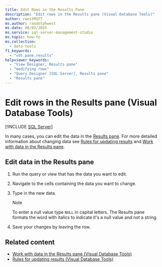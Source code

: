 ```yaml
---
title: Edit Rows in the Results Pane
description: "Edit rows in the Results pane (Visual Database Tools)"
author: rwestMSFT
ms.author: randolphwest
ms.date: 08/03/2025
ms.service: sql-server-management-studio
ms.topic: how-to
ms.collection:
  - data-tools
f1_keywords:
  - "vdt.pane.results"
helpviewer_keywords:
  - "View Designer, Results pane"
  - "modifying rows"
  - "Query Designer [SQL Server], Results pane"
  - "Results pane"
---
```


# Edit rows in the Results pane (Visual Database Tools)

[!INCLUDE [SQL Server](../includes/applies-to-version/sqlserver.md)]

In many cases, you can edit the data in the [Results pane](results-pane-visual-database-tools.md). For more detailed information about changing data see [Rules for updating results](rules-for-updating-results-visual-database-tools.md) and [Work with data in the Results pane](work-with-data-in-the-results-pane-visual-database-tools.md).

## Edit data in the Results pane

1. Run the query or view that has the data you want to edit.

1. Navigate to the cells containing the data you want to change.

1. Type in the new data.

   > [!NOTE]  
   > To enter a null value type `NULL` in capital letters. The Results pane formats the word with italics to indicate it's a null value and not a string.

1. Save your changes by leaving the row.

## Related content

- [Work with data in the Results pane (Visual Database Tools)](work-with-data-in-the-results-pane-visual-database-tools.md)
- [Rules for updating results (Visual Database Tools)](rules-for-updating-results-visual-database-tools.md)
